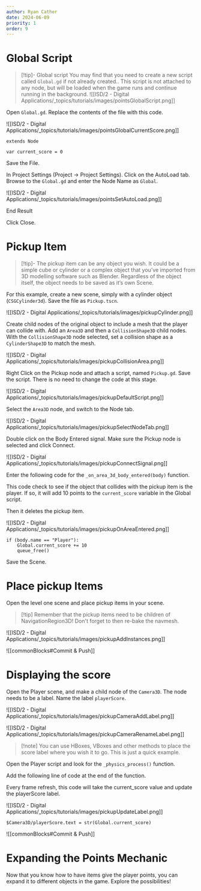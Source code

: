 ```yaml
---
author: Ryan Cather
date: 2024-06-09
priority: 1
order: 9
---
```


# Global Script

> [!tip]- Global script
> You may find that you need to create a new script called `Global.gd` if not already created.. This script is not attached to any node, but will be loaded when the game runs and continue running in the background.
> ![[ISD/2 - Digital Applications/_topics/tutorials/images/pointsGlobalScript.png]]

Open `Global.gd`. Replace the contents of the file with this code.

![[ISD/2 - Digital Applications/_topics/tutorials/images/pointsGlobalCurrentScore.png]]

```gdscript
extends Node

var current_score = 0
```

Save the File.

In Project Settings (Project → Project Settings). Click on the AutoLoad tab. Browse to the `Global.gd` and enter the Node Name as `Global`.

![[ISD/2 - Digital Applications/_topics/tutorials/images/pointsSetAutoLoad.png]]

End Result

Click Close.

# Pickup Item

> [!tip]- The pickup item can be any object you wish. 
> It could be a simple cube or cylinder or a complex object that you’ve imported from 3D modelling software such as Blender. Regardless of the object itself, the object needs to be saved as it’s own Scene. 

For this example, create a new scene, simply with a cylinder object (`CSGCylinder3d`).  Save the file as `Pickup.tscn`. 

![[ISD/2 - Digital Applications/_topics/tutorials/images/pickupCylinder.png]]

Create child nodes of the original object to include a mesh that the player can collide with. Add an `Area3D` and then a `CollisionShape3D` child nodes. With the `CollisionShape3D` node selected, set a collision shape as a `CylinderShape3D` to match the mesh.

![[ISD/2 - Digital Applications/_topics/tutorials/images/pickupCollisionArea.png]]

Right Click on the Pickup node and attach a script, named `Pickup.gd`. Save the script. There is no need to change the code at this stage.

![[ISD/2 - Digital Applications/_topics/tutorials/images/pickupDefaultScript.png]]


Select the `Area3D` node, and switch to the Node tab.

![[ISD/2 - Digital Applications/_topics/tutorials/images/pickupSelectNodeTab.png]]

Double click on the Body Entered signal. Make sure the Pickup node is selected and click Connect.

![[ISD/2 - Digital Applications/_topics/tutorials/images/pickupConnectSignal.png]]


Enter the following code for the `_on_area_3d_body_entered(body)` function.

This code check to see if the object that collides with the pickup item is the player. If so, it will add 10 points to the `current_score` variable in the Global script.

Then it deletes the pickup item.

![[ISD/2 - Digital Applications/_topics/tutorials/images/pickupOnAreaEntered.png]]

```gdscript
if (body.name == "Player"):
	Global.current_score += 10
	queue_free()
```

Save the Scene.



# Place pickup Items

Open the level one scene and place pickup items in your scene.

> [!tip] Remember that the pickup items need to be children of NavigationRegion3D! Don't forget to then re-bake the navmesh.

![[ISD/2 - Digital Applications/_topics/tutorials/images/pickupAddInstances.png]]

![[commonBlocks#Commit & Push]]

# Displaying the score

Open the Player scene, and make a child node of the `Camera3D`. The node needs to be a label. Name the label `playerScore`.

![[ISD/2 - Digital Applications/_topics/tutorials/images/pickupCameraAddLabel.png]]

![[ISD/2 - Digital Applications/_topics/tutorials/images/pickupCameraRenameLabel.png]]

> [!note] You can use HBoxes, VBoxes and other methods to place the score label where you wish it to go. This is just a quick example.

Open the Player script and look for the `_physics_process()` function.

Add the following line of code at the end of the function.

Every frame refresh, this code will take the current_score value and update the playerScore label.

![[ISD/2 - Digital Applications/_topics/tutorials/images/pickupUpdateLabel.png]]

```gdscript
$Camera3D/playerScore.text = str(Global.current_score)
```

![[commonBlocks#Commit & Push]]

# Expanding the Points Mechanic
Now that you know how to have items give the player points, you can expand it to different objects in the game. Explore the possibilities!
